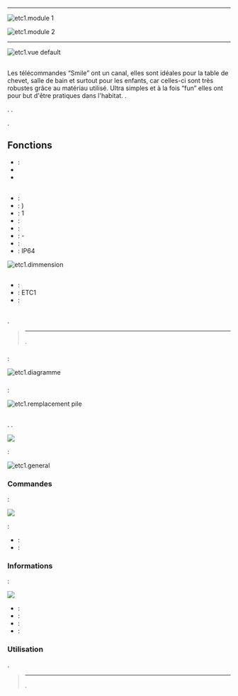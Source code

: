 # 

****

![etc1.module 1](images/etc1/etc1.module-1.jpg)

![etc1.module 2](images/etc1/etc1.module-2.png)

****

![etc1.vue default](images/etc1/etc1.vue-default.jpg)

##  

Les télécommandes “Smile” ont un canal, elles sont idéales pour la table de chevet, salle de bain et surtout pour les enfants, car celles-ci sont très robustes grâce au matériau utilisé. Ultra simples et à la fois “fun” elles ont pour but d'être pratiques dans l'habitat. .

. .

.

## Fonctions

-    : 
-   
-   

## 

-    : 
-    : )
-    : 1
-    : 
-    : 
-    : -
-    : 
-    : IP64

![etc1.dimmension](images/etc1/etc1.dimmension.png)

## 

-    : 
-    : ETC1
-    : 

## 

 [](https://doc.jeedom.com/en_US/plugins/automation%20protocol/edisio/).

> ****
>
> .

### 

 :

![etc1.diagramme](images/etc1/etc1.diagramme.jpg)

### 

 :

![etc1.remplacement pile](images/etc1/etc1.remplacement-pile.jpg)

## 

. .

![](images/etc1/etc1.touche-c.jpg)

 :

![etc1.general](images/etc1/etc1.general.jpg)

### Commandes

 :

![](images/etc1/etc1.commandes.jpg)

 :

-    : 
-    : 

### Informations

 :

![](images/etc1/etc1.informations.jpg)

-    : 
-    : 
-    : 
-    : 

### Utilisation

.

> ****
>
> .
